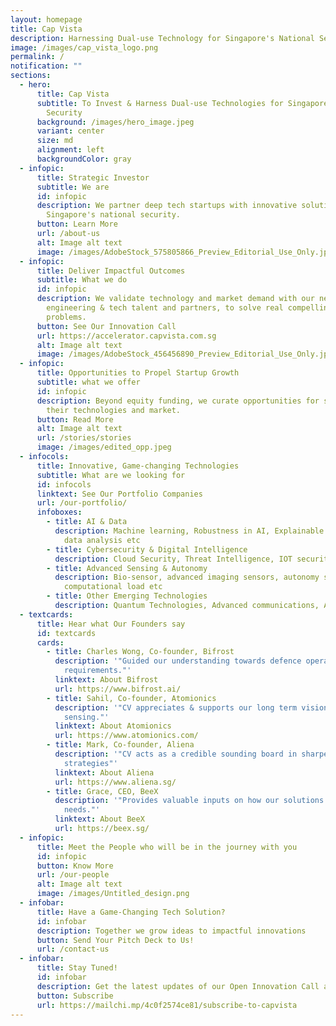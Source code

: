 ```yaml
---
layout: homepage
title: Cap Vista
description: Harnessing Dual-use Technology for Singapore's National Security
image: /images/cap_vista_logo.png
permalink: /
notification: ""
sections:
  - hero:
      title: Cap Vista
      subtitle: To Invest & Harness Dual-use Technologies for Singapore's National
        Security
      background: /images/hero_image.jpeg
      variant: center
      size: md
      alignment: left
      backgroundColor: gray
  - infopic:
      title: Strategic Investor
      subtitle: We are
      id: infopic
      description: We partner deep tech startups with innovative solutions to support
        Singapore's national security.
      button: Learn More
      url: /about-us
      alt: Image alt text
      image: /images/AdobeStock_575805866_Preview_Editorial_Use_Only.jpeg
  - infopic:
      title: Deliver Impactful Outcomes
      subtitle: What we do
      id: infopic
      description: We validate technology and market demand with our network of
        engineering & tech talent and partners, to solve real compelling
        problems.
      button: See Our Innovation Call
      url: https://accelerator.capvista.com.sg
      alt: Image alt text
      image: /images/AdobeStock_456456890_Preview_Editorial_Use_Only.jpeg
  - infopic:
      title: Opportunities to Propel Startup Growth
      subtitle: what we offer
      id: infopic
      description: Beyond equity funding, we curate opportunities for startups to grow
        their technologies and market.
      button: Read More
      alt: Image alt text
      url: /stories/stories
      image: /images/edited_opp.jpeg
  - infocols:
      title: Innovative, Game-changing Technologies
      subtitle: What are we looking for
      id: infocols
      linktext: See Our Portfolio Companies
      url: /our-portfolio/
      infoboxes:
        - title: AI & Data
          description: Machine learning, Robustness in AI, Explainable AI, Multi-modal
            data analysis etc
        - title: Cybersecurity & Digital Intelligence
          description: Cloud Security, Threat Intelligence, IOT security, Securing AI etc
        - title: Advanced Sensing & Autonomy
          description: Bio-sensor, advanced imaging sensors, autonomy software with low
            computational load etc
        - title: Other Emerging Technologies
          description: Quantum Technologies, Advanced communications, Advanced Materials etc
  - textcards:
      title: Hear what Our Founders say
      id: textcards
      cards:
        - title: Charles Wong, Co-founder, Bifrost
          description: '"Guided our understanding towards defence operational
            requirements."'
          linktext: About Bifrost
          url: https://www.bifrost.ai/
        - title: Sahil, Co-founder, Atomionics
          description: '"CV appreciates & supports our long term vision for quantum
            sensing."'
          linktext: About Atomionics
          url: https://www.atomionics.com/
        - title: Mark, Co-founder, Aliena
          description: '"CV acts as a credible sounding board in sharpening our growth
            strategies"'
          linktext: About Aliena
          url: https://www.aliena.sg/
        - title: Grace, CEO, BeeX
          description: '"Provides valuable inputs on how our solutions can address defence
            needs."'
          linktext: About BeeX
          url: https://beex.sg/
  - infopic:
      title: Meet the People who will be in the journey with you
      id: infopic
      button: Know More
      url: /our-people
      alt: Image alt text
      image: /images/Untitled_design.png
  - infobar:
      title: Have a Game-Changing Tech Solution?
      id: infobar
      description: Together we grow ideas to impactful innovations
      button: Send Your Pitch Deck to Us!
      url: /contact-us
  - infobar:
      title: Stay Tuned!
      id: infobar
      description: Get the latest updates of our Open Innovation Call and other news
      button: Subscribe
      url: https://mailchi.mp/4c0f2574ce81/subscribe-to-capvista
---
```

